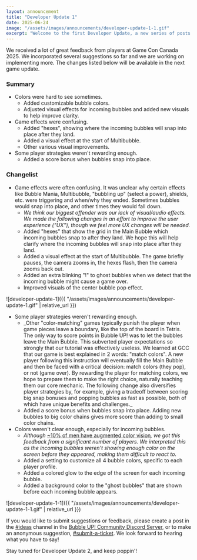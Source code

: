 ```yaml
---
layout: announcement
title: "Developer Update 1"
date: 2025-06-24
image: "/assets/images/announcements/developer-update-1-1.gif"
excerpt: "Welcome to the first Developer Update, a new series of posts that give an inside look at our development process!"
---
```


We received a lot of great feedback from players at Game Con Canada 2025. We incorporated several suggestions so far and we are working on implementing more. The changes listed below will be available in the next game update.

### Summary

- Colors were hard to see sometimes.
  - Added customizable bubble colors.
  - Adjusted visual effects for incoming bubbles and added new visuals to help improve clarity.
- Game effects were confusing.
  - Added "hexes", showing where the incoming bubbles will snap into place after they land.
  - Added a visual effect at the start of Multibubble.
  - Other various visual improvements.
- Some player strategies weren't rewarding enough.
  - Added a score bonus when bubbles snap into place.

### Changelist

- Game effects were often confusing. It was unclear why certain effects like Bubble Mania, Multibubble, "bubbling up" (select a power), shields, etc. were triggering and when/why they ended. Sometimes bubbles would snap into place, and other times they would fall down.
  - _We think our biggest offender was our lack of visual/audio effects. We made the following changes in an effort to improve the user experience ("UX"), though we feel more UX changes will be needed._
  - Added "hexes" that show the grid in the Main Bubble which incoming bubbles snap to after they land. We hope this will help clarify where the incoming bubbles will snap into place after they land.
  - Added a visual effect at the start of Multibubble. The game briefly pauses, the camera zooms in, the hexes flash, then the camera zooms back out.
  - Added an extra blinking "!" to ghost bubbles when we detect that the incoming bubble might cause a game over.
  - Improved visuals of the center bubble pop effect.

![developer-update-1]({{ "/assets/images/announcements/developer-update-1.gif" | relative_url }})

- Some player strategies weren't rewarding enough.
  - \_Other "color-matching" games typically punish the player when game pieces leave a boundary, like the top of the board in Tetris. The only way to score points in Bubble UP! was to let the bubbles leave the Main Bubble. This subverted player expectations so strongly that our tutorial was effectively useless.
    We learned at GCC that our game is best explained in 2 words: "match colors". A new player following this instruction will eventually fill the Main Bubble and then be faced with a critical decision: match colors (they pop), or not (game over). By rewarding the player for matching colors, we hope to prepare them to make the right choice, naturally teaching them our core mechanic.
    The following change also diversifies player strategies by, for example, giving a tradeoff between scoring big snap bonuses and popping bubbles as fast as possible, both of which have unique benefits and challenges.\_
  - Added a score bonus when bubbles snap into place. Adding new bubbles to big color chains gives more score than adding to small color chains.
- Colors weren't clear enough, especially for incoming bubbles.
  - _Although_ [~10% of men have augmented color vision](https://www.colourblindawareness.org/colour-blindness/)_, we got this feedback from a significant number of players. We interpreted this as the incoming bubbles weren't showing enough color on the screen before they appeared, making them difficult to react to._
  - Added a setting to customize all 4 bubble colors, specific to each player profile.
  - Added a colored glow to the edge of the screen for each incoming bubble.
  - Added a background color to the "ghost bubbles" that are shown before each incoming bubble appears.

![developer-update-1-1]({{ "/assets/images/announcements/developer-update-1-1.gif" | relative_url }})

If you would like to submit suggestions or feedback, please create a post in the [#ideas](https://discord.gg/DpQPZKKfGG) channel in the [Bubble UP! Community Discord Server](https://discord.gg/nqFVgXWUBk), or to make an anonymous suggestion, [#submit-a-ticket](https://discord.gg/8U73Sxqn26). We look forward to hearing what you have to say!

Stay tuned for Developer Update 2, and keep poppin'!
